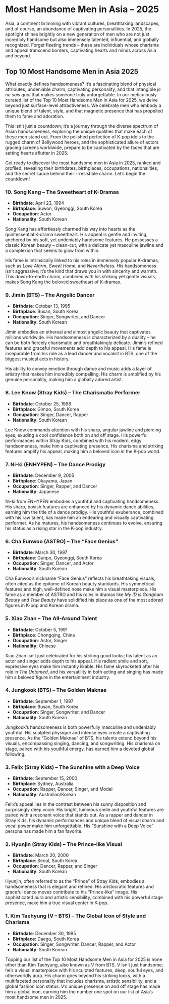 # Most Handsome Men in Asia – 2025

Asia, a continent brimming with vibrant cultures, breathtaking landscapes, and of course, an abundance of captivating personalities. In 2025, the spotlight shines brightly on a new generation of men who are not just incredibly handsome but also immensely talented, influential, and globally recognized. Forget fleeting trends – these are individuals whose charisma and appeal transcend borders, captivating hearts and minds across Asia and beyond.

## Top 10 Most Handsome Men in Asia 2025

What exactly defines handsomeness? It’s a fascinating blend of physical attributes, undeniable charm, captivating personality, and that intangible *je ne sais quoi* that makes someone truly unforgettable. In our meticulously curated list of the Top 10 Most Handsome Men in Asia for 2025, we delve beyond just surface-level attractiveness. We celebrate men who embody a unique blend of talent, style, and that magnetic presence that has propelled them to fame and adoration.

This isn’t just a countdown; it’s a journey through the diverse spectrum of Asian handsomeness, exploring the unique qualities that make each of these men stand out. From the polished perfection of K-pop idols to the rugged charm of Bollywood heroes, and the sophisticated allure of actors gracing screens worldwide, prepare to be captivated by the faces that are setting hearts aflutter in 2025.

Get ready to discover the most handsome men in Asia in 2025, ranked and profiled, revealing their birthdates, birthplaces, occupations, nationalities, and the secret sauce behind their irresistible charm. Let’s begin the countdown!

### 10. Song Kang – The Sweetheart of K-Dramas
- **Birthdate**: April 23, 1994  
- **Birthplace**: Suwon, Gyeonggi, South Korea  
- **Occupation**: Actor  
- **Nationality**: South Korean  

Song Kang has effortlessly charmed his way into hearts as the quintessential K-drama sweetheart. His appeal is gentle and inviting, anchored by his soft, yet undeniably handsome features. He possesses a classic Korean beauty – clean-cut, with a delicate yet masculine jawline and a complexion that seems to glow from within.

His fame is intrinsically linked to his roles in immensely popular K-dramas, such as *Love Alarm*, *Sweet Home*, and *Nevertheless*. His handsomeness isn’t aggressive; it’s the kind that draws you in with sincerity and warmth. This down-to-earth charm, combined with his striking yet gentle visuals, makes Song Kang the beloved sweetheart of K-dramas.

### 9. Jimin (BTS) – The Angelic Dancer
- **Birthdate**: October 13, 1995  
- **Birthplace**: Busan, South Korea  
- **Occupation**: Singer, Songwriter, and Dancer  
- **Nationality**: South Korean  

Jimin embodies an ethereal and almost angelic beauty that captivates millions worldwide. His handsomeness is characterized by a duality – he can be both fiercely charismatic and breathtakingly delicate. Jimin’s refined features and graceful movements add depth to his appeal. His fame is inseparable from his role as a lead dancer and vocalist in BTS, one of the biggest musical acts in history.

His ability to convey emotion through dance and music adds a layer of artistry that makes him incredibly compelling. His charm is amplified by his genuine personality, making him a globally adored artist.

### 8. Lee Know (Stray Kids) – The Charismatic Performer
- **Birthdate**: October 25, 1998  
- **Birthplace**: Gimpo, South Korea  
- **Occupation**: Singer, Dancer, Rapper  
- **Nationality**: South Korean  

Lee Know commands attention with his sharp, angular jawline and piercing eyes, exuding a cool confidence both on and off stage. His powerful performances within Stray Kids, combined with his modern, edgy handsomeness, make him a captivating presence. His charisma and striking features amplify his appeal, making him a beloved icon in the K-pop world.

### 7. Ni-ki (ENHYPEN) – The Dance Prodigy
- **Birthdate**: December 9, 2005  
- **Birthplace**: Okayama, Japan  
- **Occupation**: Singer, Rapper, and Dancer  
- **Nationality**: Japanese  

Ni-ki from ENHYPEN embodies a youthful and captivating handsomeness. His sharp, boyish features are enhanced by his dynamic dance abilities, earning him the title of a dance prodigy. His youthful exuberance, combined with his raw talent, has made him an endearing and visually captivating performer. As he matures, his handsomeness continues to evolve, ensuring his status as a rising star in the K-pop industry.

### 6. Cha Eunwoo (ASTRO) – The “Face Genius”
- **Birthdate**: March 30, 1997  
- **Birthplace**: Gunpo, Gyeonggi, South Korea  
- **Occupation**: Singer, Dancer, and Actor  
- **Nationality**: South Korean  

Cha Eunwoo’s nickname “Face Genius” reflects his breathtaking visuals, often cited as the epitome of Korean beauty standards. His symmetrical features and high, well-defined nose make him a visual masterpiece. His fame as a member of ASTRO and his roles in dramas like *My ID is Gangnam Beauty* and *True Beauty* have solidified his place as one of the most adored figures in K-pop and Korean drama.

### 5. Xiao Zhan – The All-Around Talent
- **Birthdate**: October 5, 1991  
- **Birthplace**: Chongqing, China  
- **Occupation**: Actor, Singer  
- **Nationality**: Chinese  

Xiao Zhan isn’t just celebrated for his striking good looks; his talent as an actor and singer adds depth to his appeal. His radiant smile and soft, expressive eyes make him instantly likable. His fame skyrocketed after his role in *The Untamed*, and his versatility in both acting and singing has made him a beloved figure in the entertainment industry.

### 4. Jungkook (BTS) – The Golden Maknae
- **Birthdate**: September 1, 1997  
- **Birthplace**: Busan, South Korea  
- **Occupation**: Singer, Songwriter, and Dancer  
- **Nationality**: South Korean  

Jungkook’s handsomeness is both powerfully masculine and undeniably youthful. His sculpted physique and intense eyes create a captivating presence. As the “Golden Maknae” of BTS, his talents extend beyond his visuals, encompassing singing, dancing, and songwriting. His charisma on stage, paired with his youthful energy, has earned him a devoted global following.

### 3. Felix (Stray Kids) – The Sunshine with a Deep Voice
- **Birthdate**: September 15, 2000  
- **Birthplace**: Sydney, Australia  
- **Occupation**: Rapper, Dancer, Singer, and Model  
- **Nationality**: Australian/Korean  

Felix’s appeal lies in the contrast between his sunny disposition and surprisingly deep voice. His bright, luminous smile and youthful features are paired with a resonant voice that stands out. As a rapper and dancer in Stray Kids, his dynamic performances and unique blend of visual charm and vocal power make him unforgettable. His “Sunshine with a Deep Voice” persona has made him a fan favorite.

### 2. Hyunjin (Stray Kids) – The Prince-like Visual
- **Birthdate**: March 20, 2000  
- **Birthplace**: Seoul, South Korea  
- **Occupation**: Dancer, Rapper, and Singer  
- **Nationality**: South Korean  

Hyunjin, often referred to as the “Prince” of Stray Kids, embodies a handsomeness that is elegant and refined. His aristocratic features and graceful dance moves contribute to his “Prince-like” image. His sophisticated aura and artistic sensibility, combined with his powerful stage presence, make him a true visual center in K-pop.

### 1. Kim Taehyung (V – BTS) – The Global Icon of Style and Charisma
- **Birthdate**: December 30, 1995  
- **Birthplace**: Daegu, South Korea  
- **Occupation**: Singer, Songwriter, Dancer, Rapper, and Actor  
- **Nationality**: South Korean  

Topping our list of the Top 10 Most Handsome Men in Asia for 2025 is none other than Kim Taehyung, also known as V from BTS. V isn’t just handsome; he’s a visual masterpiece with his sculpted features, deep, soulful eyes, and otherworldly aura. His charm goes beyond his striking looks, with a multifaceted personality that includes charisma, artistic sensibility, and a global fashion icon status. V’s unique presence on and off stage has made him a global icon, earning him the number one spot on our list of Asia’s most handsome men in 2025.
